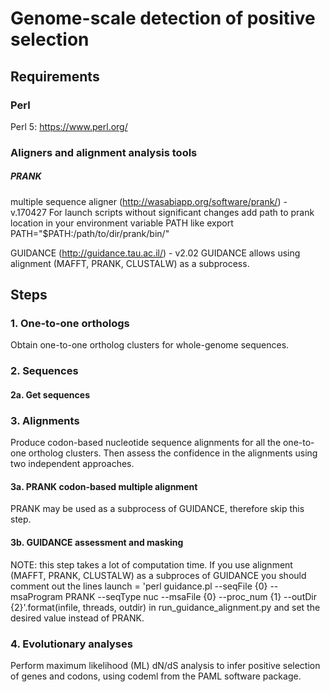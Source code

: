 # Genome-scale detection of positive selection
## Requirements
### Perl
Perl 5: https://www.perl.org/
### Aligners and alignment analysis tools
##### PRANK
multiple sequence aligner (http://wasabiapp.org/software/prank/) - v.170427
For launch scripts without significant changes add path to prank location in your environment variable PATH like
export PATH="$PATH:/path/to/dir/prank/bin/"

GUIDANCE (http://guidance.tau.ac.il/) - v2.02
GUIDANCE allows using alignment (MAFFT, PRANK, CLUSTALW) as a subprocess.

## Steps
### 1. One-to-one orthologs
Obtain one-to-one ortholog clusters for whole-genome sequences.

### 2. Sequences
#### 2a. Get sequences

### 3. Alignments
Produce codon-based nucleotide sequence alignments for all the one-to-one ortholog clusters. Then assess the confidence in the alignments using two independent approaches.

#### 3a. PRANK codon-based multiple alignment
PRANK may be used as a subprocess of GUIDANCE, therefore skip this step.
#### 3b. GUIDANCE assessment and masking
NOTE: this step takes a lot of computation time.
If you use alignment (MAFFT, PRANK, CLUSTALW) as a subproces of GUIDANCE you should comment out the lines 
launch = 'perl guidance.pl --seqFile {0} --msaProgram PRANK --seqType nuc --msaFile {0} --proc_num {1} --outDir {2}'.format(infile, threads, outdir)
in run_guidance_alignment.py and set the desired value instead of PRANK.


### 4. Evolutionary analyses
Perform maximum likelihood (ML) dN/dS analysis to infer positive selection of genes and codons, using codeml from the PAML software package.
